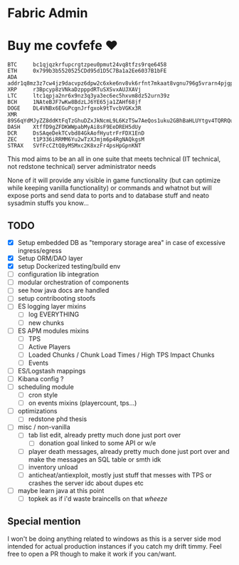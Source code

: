 # Fabric Admin

# Buy me covfefe ❤️
```
BTC     bc1qjqzkrfupcrgtzpeu0pmut24vq8tfzs9rqe6458
ETH     0x799b3b5520525CDd95d1D5C7Ba1a2Ee6037B1bFE
ADA     addr1q8mz3z7cw4jz9dacvpz6dpw2c6xke6nv8vk6rfnt7mkaat8vgnu796g5vrarn4pjgpdqkare9zryx645e25wcae8636q97typg
XRP     r3Bpcyp8zVNkaDzpppdRTuSXSvxAUJXAVj
LTC     ltc1qpja2nr6x9nz3q3ya3ec6ec5hxvm8dz52urn39z
BCH     1NAteBJF7wKw8BdzLJ6YE65ja1ZAHf68jf
DOGE    DL4VNBx6EGuPcgnJrfgxok9tTvcbVGKx3R
XMR     89S6qYdMJyZZ8ddKtFqTzGhuDZxJkNcmL9L6KzTSw7AeQos1uku2GBhBaHLUYtgv4TQRRQuNF4FixAu6geKC2r25NyWZj2Q
DASH    XtffD9gZFDKWWpabMyAi8sF9EeDREH5dUy
DCR     DsSAqeDekTCvbd84GkAofHyutrFrFDX1EnD
ZEC     t1P336iRRMM6Yu2wTzXJmjm6p4RgNAQkgsM
STRAX   SVfFcCZtQ8yMSMxc2K8xzFr4psHpGpnKNT 
```

This mod aims to be an all in one suite that meets technical (IT technical, not redstone technical) server administrator needs

None of it will provide any visible in game functionality (but can optimize while keeping vanilla functionality) or commands and whatnot but will expose ports and send data to ports and to database stuff and neato sysadmin stuffs you know...

## TODO
- [x] Setup embedded DB as "temporary storage area" in case of excessive ingress/egress
- [x] Setup ORM/DAO layer 
- [x] setup Dockerized testing/build env
- [ ] configuration lib integration
- [ ] modular orchestration of components
- [ ] see how java docs are handled
- [ ] setup contribooting stoofs
- [ ] ES logging layer mixins
    - [ ] log EVERYTHING
    - [ ] new chunks
- [ ] ES APM modules mixins
    - [ ] TPS
    - [ ] Active Players
    - [ ] Loaded Chunks / Chunk Load Times / High TPS Impact Chunks
    - [ ] Events
- [ ] ES/Logstash mappings
- [ ] Kibana config ?
- [ ] scheduling module
    - [ ] cron style
    - [ ] on events mixins (playercount, tps...)
- [ ] optimizations
    - [ ] redstone phd thesis
- [ ] misc / non-vanilla
    - [ ] tab list edit, already pretty much done just port over
        - [ ] donation goal linked to some API or w/e
    - [ ] player death messages, already pretty much done just port over and make the messages an SQL table or smth idk
    - [ ] inventory unload 
    - [ ] anticheat/antiexploit, mostly just stuff that messes with TPS or crashes the server idc about dupes etc
- [ ] maybe learn java at this point
    - [ ] topkek as if i'd waste braincells on that *wheeze*
    
## Special mention
I won't be doing anything related to windows as this is a server side mod intended for actual production instances if you catch my drift timmy.
Feel free to open a PR though to make it work if you can/want.
